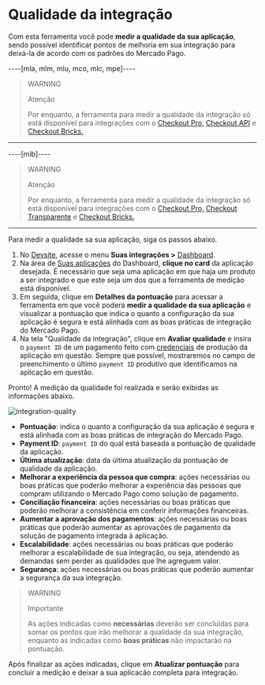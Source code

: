 # Qualidade da integração

Com esta ferramenta você pode **medir a qualidade da sua aplicação**, sendo possível identificar pontos de melhoria em sua integração para deixá-la de acordo com os padrões do Mercado Pago.

----[mla, mlm, mlu, mco, mlc, mpe]---- 
> WARNING
>
> Atenção
>
> Por enquanto, a ferramenta para medir a qualidade da integração só está disponível para integrações com o [Checkout Pro,](/developers/pt/docs/checkout-pro/landing) [Checkout API](/developers/pt/docs/checkout-api/landing) e [Checkout Bricks.](/developers/pt/docs/checkout-bricks/landing)

------------
----[mlb]---- 
> WARNING
>
> Atenção
>
> Por enquanto, a ferramenta para medir a qualidade da integração só está disponível para integrações com o [Checkout Pro,](/developers/pt/docs/checkout-pro/landing) [Checkout Transparente](/developers/pt/docs/checkout-api/landing) e [Checkout Bricks.](/developers/pt/docs/checkout-bricks/landing)

------------

Para medir a qualidade sa sua aplicação, siga os passos abaixo.

1. No [Devsite](/developers/pt/docs), acesse o menu **Suas integrações >** [Dashboard](https://mercadopago[FAKER][URL][DOMAIN]/developers/panel).
2. Na área de [Suas aplicações](/developers/pt/guides/additional-content/dashboard/applications) do Dashboard, **clique no card** da aplicação desejada. É necessário que seja uma aplicação em que haja um produto a ser integrado e que este seja um dos que a ferramenta de medição está disponível.
3. Em seguida, clique em **Detalhes da pontuação** para acessar a ferramenta em que você poderá **medir a qualidade da sua aplicação** e visualizar a pontuação que indica o quanto a configuração da sua aplicação é segura e está alinhada com as boas práticas de integração do Mercado Pago. 
4. Na tela "Qualidade da integração", clique em **Avaliar qualidade** e insira o `payment ID` de um pagamento feito com [credenciais](/developers/pt/guides/additional-content/credentials/credentials) de produção da aplicação em questão. Sempre que possível, mostraremos no campo de preenchimento o último `payment ID` produtivo que identificamos na aplicação em questão.

Pronto! A medição da qualidade foi realizada e serão exibidas as informações abaixo.

![integration-quality](homologator/integration-quality-pt.png)

* **Pontuação**: indica o quanto a configuração da sua aplicação é segura e está alinhada com as boas práticas de integração do Mercado Pago.
* **Payment ID**: `payment ID` do qual está baseada a pontuação de qualidade da aplicação.
* **Última atualização**: data da última atualização da pontuação de qualidade da aplicação.
* **Melhorar a experiência da pessoa que compra**: ações necessárias ou boas práticas que poderão melhorar a experiência das pessoas que compram utilizando o Mercado Pago como solução de pagamento.
* **Conciliação financeira**: ações necessárias ou boas práticas que poderão melhorar a consistência em conferir informações financeiras.
* **Aumentar a aprovação dos pagamentos**: ações necessárias ou boas práticas que poderão aumentar as aprovações de pagamento da solução de pagamento integrada à aplicação.
* **Escalabilidade**: ações necessárias ou boas práticas que poderão melhorar a escalabilidade de sua integração, ou seja, atendendo as demandas sem perder as qualidades que lhe agreguem valor.
* **Segurança**: ações necessárias ou boas práticas que poderão aumentar a segurança da sua integração.

> WARNING
>
> Importante
>
> As ações indicadas como **necessárias** deverão ser concluidas para somar os pontos que irão melhorar a qualidade da sua integração, enquanto as indicadas como **boas práticas** não impactarão na pontuação.

Após finalizar as ações indicadas, clique em **Atualizar pontuação** para concluir a medição e deixar a sua aplicacão completa para integração.